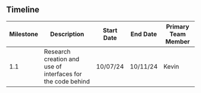 ## **Timeline**
**Milestone** | **Description** | **Start Date** | **End Date** | **Primary Team Member** 
---------------|-----------------|----------------|--------------|-----------------
1.1            | Research creation and use of interfaces for the code behind | 10/07/24 | 10/11/24 | Kevin
